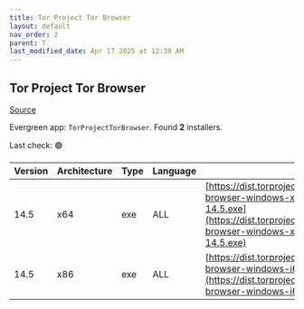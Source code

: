 ```yaml
---
title: Tor Project Tor Browser
layout: default
nav_order: 2
parent: T
last_modified_date: Apr 17 2025 at 12:39 AM
---
```


## Tor Project Tor Browser

[Source](https://www.torproject.org/)

Evergreen app: `TorProjectTorBrowser`. Found **2** installers.

Last check: 🟢

| Version | Architecture | Type | Language | URI                                                                                                                                                                                  |
| ------- | ------------ | ---- | -------- | ------------------------------------------------------------------------------------------------------------------------------------------------------------------------------------ |
| 14.5    | x64          | exe  | ALL      | [https://dist.torproject.org/torbrowser/14.5/tor-browser-windows-x86_64-portable-14.5.exe](https://dist.torproject.org/torbrowser/14.5/tor-browser-windows-x86_64-portable-14.5.exe) |
| 14.5    | x86          | exe  | ALL      | [https://dist.torproject.org/torbrowser/14.5/tor-browser-windows-i686-portable-14.5.exe](https://dist.torproject.org/torbrowser/14.5/tor-browser-windows-i686-portable-14.5.exe)     |

